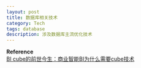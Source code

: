 ```yaml
---
layout: post
title: 数据库相关技术
category: Tech
tags: database
description: 涉及数据库主流优化技术
---
```


**Reference**<br>[BI cube的前世今生：商业智能BI为什么需要cube技术](http://blog.itpub.net/30056930/viewspace-2089339/)